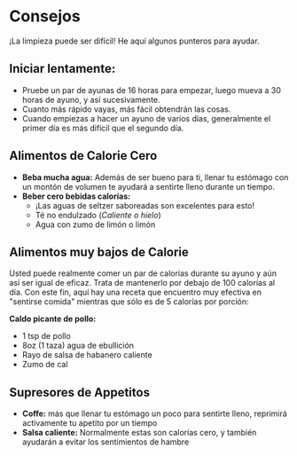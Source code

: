 # Consejos

¡La limpieza puede ser difícil! He aquí algunos punteros para ayudar.

## Iniciar lentamente:

- Pruebe un par de ayunas de 16 horas para empezar, luego mueva a 30 horas de ayuno, y así sucesivamente.
- Cuanto más rápido vayas, más fácil obtendrán las cosas.
- Cuando empiezas a hacer un ayuno de varios días, generalmente el primer día es más difícil que el segundo día.

## Alimentos de Calorie Cero

- **Beba mucha agua:** Además de ser bueno para ti, llenar tu estómago con un montón de volumen te ayudará a sentirte lleno durante un tiempo.
- **Beber cero bebidas calorías:**
  - ¡Las aguas de seltzer saboreadas son excelentes para esto!
  - Té no endulzado (_Caliente o hielo_)
  - Agua con zumo de limón o limón

## Alimentos muy bajos de Calorie

Usted puede realmente comer un par de calorías durante su ayuno y aún así ser igual de eficaz. Trata de mantenerlo por debajo de 100 calorías al día. Con este fin, aquí hay una receta que encuentro muy efectiva en "sentirse comida" mientras que sólo es de 5 calorías por porción:

**Caldo picante de pollo:**

- 1 tsp de pollo
- 8oz (1 taza) agua de ebullición
- Rayo de salsa de habanero caliente
- Zumo de cal

## Supresores de Appetitos

- **Coffe:** más que llenar tu estómago un poco para sentirte lleno, reprimirá activamente tu apetito por un tiempo
- **Salsa caliente:** Normalmente estas son calorías cero, y también ayudarán a evitar los sentimientos de hambre
